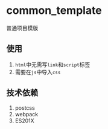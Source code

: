 # common_template

普通项目模版

## 使用

1. `html`中无需写`link`和`script`标签
1. 需要在`js`中导入`css`

## 技术依赖

1. postcss
1. webpack
1. ES201X

